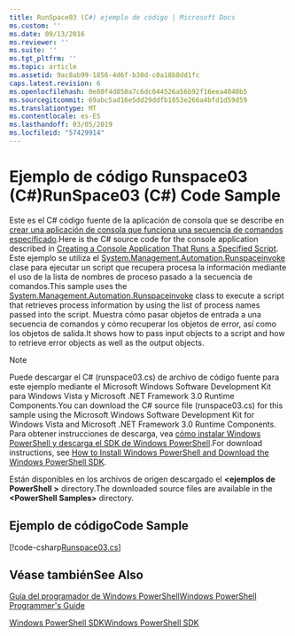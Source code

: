 ```yaml
---
title: RunSpace03 (C#) ejemplo de código | Microsoft Docs
ms.custom: ''
ms.date: 09/13/2016
ms.reviewer: ''
ms.suite: ''
ms.tgt_pltfrm: ''
ms.topic: article
ms.assetid: 9ac8ab99-1856-4d6f-b30d-c0a18b8dd1fc
caps.latest.revision: 6
ms.openlocfilehash: 0e80f4d850a7c6dc044526a56b92f16eea4040b5
ms.sourcegitcommit: 69abc5ad16e5dd29ddfb1853e266a4bfd1d59d59
ms.translationtype: MT
ms.contentlocale: es-ES
ms.lasthandoff: 03/05/2019
ms.locfileid: "57429914"
---
```

# <a name="runspace03-c-code-sample"></a><span data-ttu-id="11c0c-102">Ejemplo de código Runspace03 (C#)</span><span class="sxs-lookup"><span data-stu-id="11c0c-102">RunSpace03 (C#) Code Sample</span></span>

<span data-ttu-id="11c0c-103">Este es el C# código fuente de la aplicación de consola que se describe en [crear una aplicación de consola que funciona una secuencia de comandos especificado](http://msdn.microsoft.com/en-us/a93e6006-36db-4bcc-b9da-c5bebf4ffd68).</span><span class="sxs-lookup"><span data-stu-id="11c0c-103">Here is the C# source code for the console application described in [Creating a Console Application That Runs a Specified Script](http://msdn.microsoft.com/en-us/a93e6006-36db-4bcc-b9da-c5bebf4ffd68).</span></span> <span data-ttu-id="11c0c-104">Este ejemplo se utiliza el [System.Management.Automation.Runspaceinvoke](/dotnet/api/System.Management.Automation.RunspaceInvoke) clase para ejecutar un script que recupera procesa la información mediante el uso de la lista de nombres de proceso pasado a la secuencia de comandos.</span><span class="sxs-lookup"><span data-stu-id="11c0c-104">This sample uses the [System.Management.Automation.Runspaceinvoke](/dotnet/api/System.Management.Automation.RunspaceInvoke) class to execute a script that retrieves process information by using the list of process names passed into the script.</span></span> <span data-ttu-id="11c0c-105">Muestra cómo pasar objetos de entrada a una secuencia de comandos y cómo recuperar los objetos de error, así como los objetos de salida.</span><span class="sxs-lookup"><span data-stu-id="11c0c-105">It shows how to pass input objects to a script and how to retrieve error objects as well as the output objects.</span></span>

> [!NOTE]
> <span data-ttu-id="11c0c-106">Puede descargar el C# (runspace03.cs) de archivo de código fuente para este ejemplo mediante el Microsoft Windows Software Development Kit para Windows Vista y Microsoft .NET Framework 3.0 Runtime Components.</span><span class="sxs-lookup"><span data-stu-id="11c0c-106">You can download the C# source file (runspace03.cs) for this sample using the Microsoft Windows Software Development Kit for Windows Vista and Microsoft .NET Framework 3.0 Runtime Components.</span></span> <span data-ttu-id="11c0c-107">Para obtener instrucciones de descarga, vea [cómo instalar Windows PowerShell y descarga el SDK de Windows PowerShell](/powershell/developer/installing-the-windows-powershell-sdk).</span><span class="sxs-lookup"><span data-stu-id="11c0c-107">For download instructions, see [How to Install Windows PowerShell and Download the Windows PowerShell SDK](/powershell/developer/installing-the-windows-powershell-sdk).</span></span>
>
> <span data-ttu-id="11c0c-108">Están disponibles en los archivos de origen descargado el  **\<ejemplos de PowerShell >** directory.</span><span class="sxs-lookup"><span data-stu-id="11c0c-108">The downloaded source files are available in the **\<PowerShell Samples>** directory.</span></span>

## <a name="code-sample"></a><span data-ttu-id="11c0c-109">Ejemplo de código</span><span class="sxs-lookup"><span data-stu-id="11c0c-109">Code Sample</span></span>

[!code-csharp[Runspace03.cs](../../powershell-sdk-samples/SDK-2.0/csharp/Runspace03/Runspace03.cs#L11-L88 "Runspace03.cs")]

## <a name="see-also"></a><span data-ttu-id="11c0c-110">Véase también</span><span class="sxs-lookup"><span data-stu-id="11c0c-110">See Also</span></span>

[<span data-ttu-id="11c0c-111">Guía del programador de Windows PowerShell</span><span class="sxs-lookup"><span data-stu-id="11c0c-111">Windows PowerShell Programmer's Guide</span></span>](./windows-powershell-programmer-s-guide.md)

[<span data-ttu-id="11c0c-112">Windows PowerShell SDK</span><span class="sxs-lookup"><span data-stu-id="11c0c-112">Windows PowerShell SDK</span></span>](../windows-powershell-reference.md)